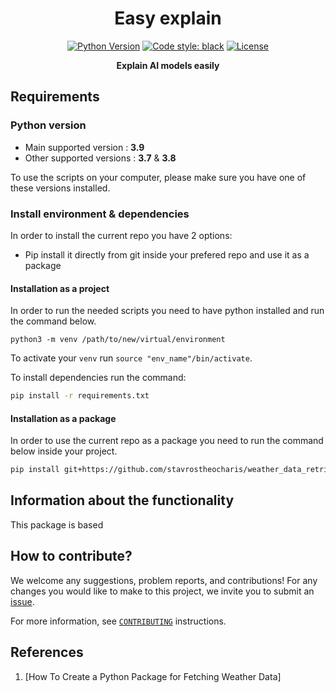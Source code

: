 <div align="center">

# Easy explain
[![Python Version](https://img.shields.io/badge/python-3.7%20%7C%203.8%20%7C%203.9-blue.svg)](#supported-python-versions) 
[![Code style: black](https://img.shields.io/badge/code%20style-black-000000.svg)](https://github.com/psf/black)
[![License](https://img.shields.io/badge/License-MIT-informational.svg)](https://github.com/artefactory-global/streamlit_prophet/blob/main/LICENSE)

**Explain AI models easily**


</div>

## Requirements
### Python version
* Main supported version : <strong>3.9</strong> <br>
* Other supported versions : <strong>3.7</strong> & <strong>3.8</strong>

To use the scripts on your computer, please make sure you have one of these versions installed.

### Install environment & dependencies

In order to install the current repo you have 2 options:
- Pip install it directly from git inside your prefered repo and use it as a package

#### Installation as a project

In order to run the needed scripts you need to have python installed and run the command below.
```
python3 -m venv /path/to/new/virtual/environment
```

To activate your `venv` run `source "env_name"/bin/activate`.

To install dependencies run the command:

```bash
pip install -r requirements.txt
```

#### Installation as a package

In order to use the current repo as a package you need to run the command below inside your project.

```bash
pip install git+https://github.com/stavrostheocharis/weather_data_retriever.git
```

## Information about the functionality

This package is based 


## How to contribute?

We welcome any suggestions, problem reports, and contributions!
For any changes you would like to make to this project, we invite you to submit an [issue](https://github.com/stavrostheocharis/weather_data_retriever/issues).

For more information, see [`CONTRIBUTING`](https://github.com/stavrostheocharis/weather_data_retriever/blob/main/CONTRIBUTING.md) instructions.

## References

1. [How To Create a Python Package for Fetching Weather Data]